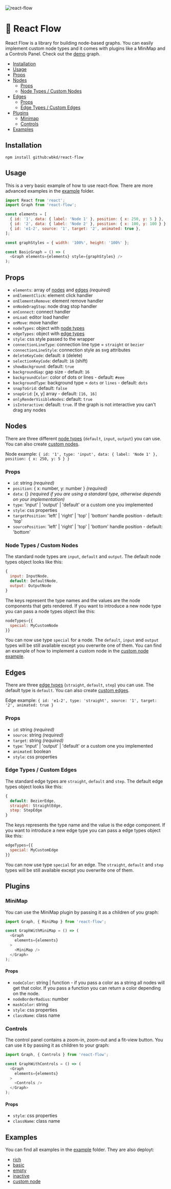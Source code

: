 ![react-flow](https://user-images.githubusercontent.com/2857535/67417109-516ef000-f5c8-11e9-938a-c2121d3ebbe4.png)

# :ocean: React Flow

React Flow is a library for building node-based graphs. You can easily implement custom node types and it comes with  plugins like a MiniMap and a Controls Panel. Check out the [demo](https://react-flow.netlify.com/) graph.

- [Installation](#installation)
- [Usage](#usage)
- [Props](#props)
- [Nodes](#nodes)
  - [Props](#props-1)
  - [Node Types / Custom Nodes](#node-types--custom-nodes)
- [Edges](#nodes)
  - [Props](#props-2)
  - [Edge Types / Custom Edges](#edge-types--custom-edges)
- [Plugins](#plugins)
  - [Minimap](#minimap)
  - [Controls](#controls)
- [Examples](#examples)

## Installation

```
npm install github:wbkd/react-flow
```

## Usage

This is a very basic example of how to use react-flow. There are more advanced examples in the [example](/example/src) folder.

```javascript
import React from 'react';
import Graph from 'react-flow';

const elements = [
  { id: '1', data: { label: 'Node 1' }, position: { x: 250, y: 5 } },
  { id: '2', data: { label: 'Node 2' }, position: { x: 100, y: 100 } },
  { id: 'e1-2', source: '1', target: '2', animated: true },
];

const graphStyles = { width: '100%', height: '100%' };

const BasicGraph = () => (
  <Graph elements={elements} style={graphStyles} />
);
```

## Props

- `elements`: array of [nodes](#nodes) and [edges](#edges) *(required)*
- `onElementClick`: element click handler
- `onElementsRemove`: element remove handler
- `onNodeDragStop`: node drag stop handler
- `onConnect`: connect handler
- `onLoad`: editor load handler
- `onMove`: move handler
- `nodeTypes`: object with [node types](#node-types--custom-nodes)
- `edgeTypes`: object with [edge types](#edge-types--custom-edges)
- `style`: css style passed to the wrapper
- `connectionLineType`: connection line type = `straight` or `bezier`
- `connectionLineStyle`: connection style as svg attributes
- `deleteKeyCode`: default: `8` (delete)
- `selectionKeyCode`: default: `16` (shift)
- `showBackground`: default: `true`
- `backgroundGap`: gap size - default: `16`
- `backgroundColor`: color of dots or lines - default: `#eee`
- `backgroundType`: background type = `dots` or `lines` - default: `dots`
- `snapToGrid`: default: `false`
- `snapGrid`: [x, y] array - default: `[16, 16]`
- `onlyRenderVisibleNodes`: default: `true`
- `isInteractive`: default: `true`. If the graph is not interactive you can't drag any nodes

## Nodes

There are three different [node types](#node-types--custom-nodes) (`default`, `input`, `output`) you can use. You can also create [custom nodes](#node-types--custom-nodes).

Node example: `{ id: '1', type: 'input', data: { label: 'Node 1' }, position: { x: 250, y: 5 } }`

### Props

- `id`: string *(required)*
- `position`: { x: number, y: number } *(required)*
- `data`: {} *(required if you are using a standard type, otherwise depends on your implementation)*
- `type`: 'input' | 'output' | 'default' or a custom one you implemented
- `style`: css properties
- `targetPosition`: 'left' | 'right' | 'top' | 'bottom' handle position - default: 'top'
- `sourcePosition`: 'left' | 'right' | 'top' | 'bottom' handle position - default: 'bottom'

### Node Types / Custom Nodes

The standard node types are `input`, `default` and `output`. The default node types object looks like this:

```javascript
{
  input: InputNode,
  default: DefaultNode,
  output: OutputNode
}
```

The keys represent the type names and the values are the node components that gets rendered.
If you want to introduce a new node type you can pass a node types object like this:

```javascript
nodeTypes={{
  special: MyCustomNode
}}
```

You can now use type `special` for a node.
The `default`, `input` and `output` types will be still available except you overwrite one of them.
You can find an example of how to implement a custom node in the [custom node example](example/src/CustomNode).


## Edges

There are three [edge types](#edge-types--custom-edges) (`straight`, `default`, `step`) you can use. The default type is `default`. You can also create [custom edges](#edge-types--custom-edges).

Edge example: `{ id: 'e1-2', type: 'straight', source: '1', target: '2', animated: true }`

### Props

- `id`: string *(required)*
- `source`: string *(required)*
- `target`: string *(required)*
- `type`: 'input' | 'output' | 'default' or a custom one you implemented
- `animated`: boolean
- `style`: css properties

### Edge Types / Custom Edges

The standard edge types are `straight`, `default` and `step`. The default edge types object looks like this:

```javascript
{
  default: BezierEdge,
  straight: StraightEdge,
  step: StepEdge
}
```

The keys represents the type name and the value is the edge component.
If you want to introduce a new edge type you can pass a edge types object like this:

```javascript
edgeTypes={{
  special: MyCustomEdge
}}
```

You can now use type `special` for an edge.
The `straight`, `default` and `step` types will be still available except you overwrite one of them.

## Plugins

### MiniMap

You can use the MiniMap plugin by passing it as a children of you graph:

```javascript
import Graph, { MiniMap } from 'react-flow';

const GraphWithMiniMap = () => (
  <Graph
    elements={elements}
  >
    <MiniMap />
  </Graph>
);
```

#### Props

- `nodeColor`: string | function - if you pass a color as a string all nodes will get that color. If you pass a function you can return a color depending on the node.
- `nodeBorderRadius`: number
- `maskColor`: string
- `style`: css properties
- `className`: class name

### Controls

The control panel contains a zoom-in, zoom-out and a fit-view button. You can use it by passing it as children to your graph:

```javascript
import Graph, { Controls } from 'react-flow';

const GraphWithControls = () => (
  <Graph
    elements={elements}
  >
    <Controls />
  </Graph>
);
```

#### Props

- `style`: css properties
- `className`: class name

## Examples

You can find all examples in the [example](example) folder. They are also deployt:

- [rich](https://react-flow.netlify.com/rich)
- [basic](https://react-flow.netlify.com/basic)
- [empty](https://react-flow.netlify.com/empty)
- [inactive](https://react-flow.netlify.com/inactive)
- [custom node](https://react-flow.netlify.com/custom-node)
